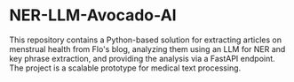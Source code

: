 # NER-LLM-Avocado-AI
This repository contains a Python-based solution for extracting articles on menstrual health from Flo's blog, analyzing them using an LLM for NER and key phrase extraction, and providing the analysis via a FastAPI endpoint. The project is a scalable prototype for medical text processing.
